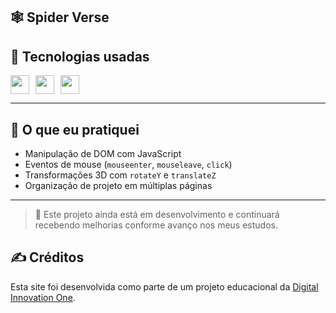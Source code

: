 ## 🕸️ Spider Verse


## 🚀 Tecnologias usadas

<div style="display: flex; gap: 10px; align-items: center;">
  <img src="https://cdn.jsdelivr.net/gh/devicons/devicon/icons/html5/html5-original.svg" width="30px"/>
  <img src="https://cdn.jsdelivr.net/gh/devicons/devicon/icons/css3/css3-original.svg" width="30px"/>
  <img src="https://cdn.jsdelivr.net/gh/devicons/devicon/icons/javascript/javascript-original.svg" width="30px"/>
</div>

---
## 🧠 O que eu pratiquei
- Manipulação de DOM com JavaScript
- Eventos de mouse (`mouseenter`, `mouseleave`, `click`)
- Transformações 3D com `rotateY` e `translateZ`
- Organização de projeto em múltiplas páginas

---

> 📌 Este projeto ainda está em desenvolvimento e continuará recebendo melhorias conforme avanço nos meus estudos.

## ✍️  Créditos
Esta site foi desenvolvida como parte de um projeto educacional da [Digital Innovation One](https://www.dio.me/).